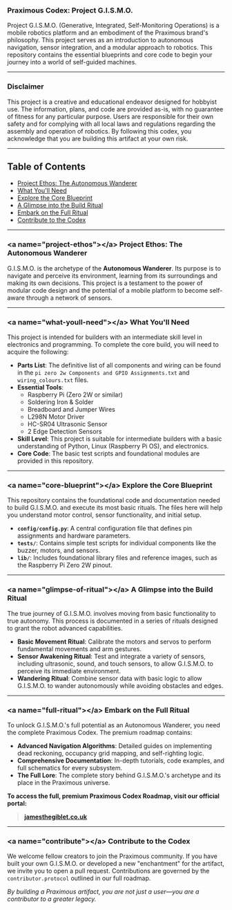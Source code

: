### **Praximous Codex: Project G.I.S.M.O.**

Project G.I.S.M.O. (Generative, Integrated, Self-Monitoring Operations) is a mobile robotics platform and an embodiment of the Praximous brand's philosophy. This project serves as an introduction to autonomous navigation, sensor integration, and a modular approach to robotics. This repository contains the essential blueprints and core code to begin your journey into a world of self-guided machines.

-----

### **Disclaimer**

This project is a creative and educational endeavor designed for hobbyist use. The information, plans, and code are provided as-is, with no guarantee of fitness for any particular purpose. Users are responsible for their own safety and for complying with all local laws and regulations regarding the assembly and operation of robotics. By following this codex, you acknowledge that you are building this artifact at your own risk.

-----

## **Table of Contents**

  * [Project Ethos: The Autonomous Wanderer](https://www.google.com/search?q=%23project-ethos)
  * [What You'll Need](https://www.google.com/search?q=%23what-youll-need)
  * [Explore the Core Blueprint](https://www.google.com/search?q=%23core-blueprint)
  * [A Glimpse into the Build Ritual](https://www.google.com/search?q=%23glimpse-of-ritual)
  * [Embark on the Full Ritual](https://www.google.com/search?q=%23full-ritual)
  * [Contribute to the Codex](https://www.google.com/search?q=%23contribute)

-----

### \<a name="project-ethos"\>\</a\> Project Ethos: The Autonomous Wanderer

G.I.S.M.O. is the archetype of the **Autonomous Wanderer**. Its purpose is to navigate and perceive its environment, learning from its surroundings and making its own decisions. This project is a testament to the power of modular code design and the potential of a mobile platform to become self-aware through a network of sensors.

-----

### \<a name="what-youll-need"\>\</a\> What You'll Need

This project is intended for builders with an intermediate skill level in electronics and programming. To complete the core build, you will need to acquire the following:

  * **Parts List**: The definitive list of all components and wiring can be found in the `pi zero 2w Components and GPIO Assignments.txt` and `wiring_colours.txt` files.
  * **Essential Tools**:
      * Raspberry Pi (Zero 2W or similar)
      * Soldering Iron & Solder
      * Breadboard and Jumper Wires
      * L298N Motor Driver
      * HC-SR04 Ultrasonic Sensor
      * 2 Edge Detection Sensors
  * **Skill Level**: This project is suitable for intermediate builders with a basic understanding of Python, Linux (Raspberry Pi OS), and electronics.
  * **Core Code**: The basic test scripts and foundational modules are provided in this repository.

-----

### \<a name="core-blueprint"\>\</a\> Explore the Core Blueprint

This repository contains the foundational code and documentation needed to build G.I.S.M.O. and execute its most basic rituals. The files here will help you understand motor control, sensor functionality, and initial setup.

  * **`config/config.py`**: A central configuration file that defines pin assignments and hardware parameters.
  * **`tests/`**: Contains simple test scripts for individual components like the buzzer, motors, and sensors.
  * **`lib/`**: Includes foundational library files and reference images, such as the Raspberry Pi Zero 2W pinout.

-----

### \<a name="glimpse-of-ritual"\>\</a\> A Glimpse into the Build Ritual

The true journey of G.I.S.M.O. involves moving from basic functionality to true autonomy. This process is documented in a series of rituals designed to grant the robot advanced capabilities.

  * **Basic Movement Ritual**: Calibrate the motors and servos to perform fundamental movements and arm gestures.
  * **Sensor Awakening Ritual**: Test and integrate a variety of sensors, including ultrasonic, sound, and touch sensors, to allow G.I.S.M.O. to perceive its immediate environment.
  * **Wandering Ritual**: Combine sensor data with basic logic to allow G.I.S.M.O. to wander autonomously while avoiding obstacles and edges.

-----

### \<a name="full-ritual"\>\</a\> Embark on the Full Ritual

To unlock G.I.S.M.O.'s full potential as an Autonomous Wanderer, you need the complete Praximous Codex. The premium roadmap contains:

  * **Advanced Navigation Algorithms**: Detailed guides on implementing dead reckoning, occupancy grid mapping, and self-righting logic.
  * **Comprehensive Documentation**: In-depth tutorials, code examples, and full schematics for every subsystem.
  * **The Full Lore**: The complete story behind G.I.S.M.O.'s archetype and its place in the Praximous universe.

**To access the full, premium Praximous Codex Roadmap, visit our official portal:**

> **[jamesthegiblet.co.uk](https://jamesthegiblet.co.uk)**

-----

### \<a name="contribute"\>\</a\> Contribute to the Codex

We welcome fellow creators to join the Praximous community. If you have built your own G.I.S.M.O. or developed a new "enchantment" for the artifact, we invite you to open a pull request. Contributions are governed by the `contributor.protocol` outlined in our full roadmap.

*By building a Praximous artifact, you are not just a user—you are a contributor to a greater legacy.*
